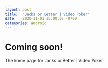 ```yaml
---
layout: post
title:  "Jacks or Better | Video Poker"
date:   2020-11-01 15:00:00 -0700
categories: android
---
```

# Coming soon!
The home page for Jacks or Better | Video Poker


